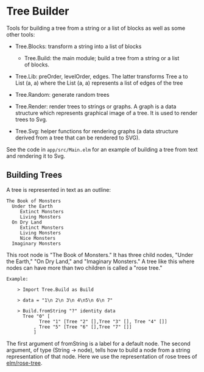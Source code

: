 # Tree Builder

Tools for building a tree from a string or a list of blocks
as well as some other tools:

- Tree.Blocks: transform a string into a list of blocks

  - Tree.Build: the main module; build a tree from a string or a list  
    of blocks.

- Tree.Lib: preOrder, levelOrder, edges.  The latter transforms 
  Tree a to List (a, a) where the List (a, a) represents a list of 
  edges of the tree

- Tree.Random: generate random trees

- Tree.Render: render trees to strings or graphs.  A graph
  is a data structure which represents graphical image of a tree.
  It is used to render trees to Svg.

- Tree.Svg: helper functions for rendering graphs (a data
  structure derived from a tree that can be rendered to SVG).



See the code in `app/src/Main.elm` for an example of building a
tree from text and rendering it to Svg.


## Building Trees

A tree
is represented in text as an outline:

    The Book of Monsters
      Under the Earth
         Extinct Monsters
         Living Monsters
      On Dry Land
         Extinct Monsters
         Living Monsters
         Nice Monsters
      Imaginary Monsters

This root node is "The Book of Monsters." It has three child nodes,
"Under the Earth," "On Dry Land," and "Imaginary Monsters." A tree like
this where nodes can have more than two children is called a "rose tree."

    Example:

        > Import Tree.Build as Build

        > data = "1\n 2\n 3\n 4\n5\n 6\n 7"

        > Build.fromString "?" identity data
          Tree "0" [
                Tree "1" [Tree "2" [],Tree "3" [], Tree "4" []]
              , Tree "5" [Tree "6" [],Tree "7" []]
              ]

The first argument of fromString is a label for a default node.
The second argument, of type (String -> node), tells how to build a node from a string
representation of that node. Here we use the representation of rose trees of
[elm/rose-tree](https://package.elm-lang.org/packages/zwilias/elm-rosetree/latest/).
